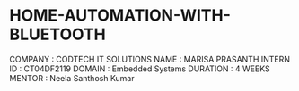 # HOME-AUTOMATION-WITH-BLUETOOTH
COMPANY : CODTECH IT SOLUTIONS
NAME : MARISA PRASANTH
INTERN ID : CT04DF2119
DOMAIN : Embedded Systems 
DURATION : 4 WEEKS
MENTOR : Neela Santhosh Kumar
